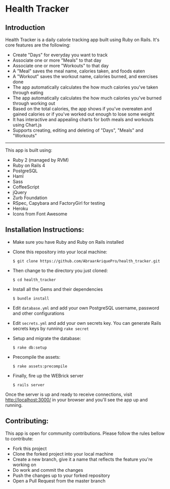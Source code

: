 # Health Tracker

## Introduction

Health Tracker is a daily calorie tracking app built using Ruby on Rails. It's core features are the following:

  - Create "Days" for everyday you want to track
  - Associate one or more "Meals" to that day
  - Associate one or more "Workouts" to that day
  - A "Meal" saves the meal name, calories taken, and foods eaten
  - A "Workout" saves the workout name, calories burned, and exercises done
  - The app automatically calculates the how much calories you've taken through eating
  - The app automatically calculates the how much calories you've burned through working out
  - Based on the total calories, the app shows if you've overeaten and gained calories or if you've worked out enough to lose some weight
  - It has interactive and appealing charts for both meals and workouts using Chart.js
  - Supports creating, editing and deleting of "Days", "Meals" and "Workouts"

---

This app is built using:

  - Ruby 2 (managed by RVM)
  - Ruby on Rails 4
  - PostgreSQL
  - Haml
  - Sass
  - CoffeeScript
  - jQuery
  - Zurb Foundation
  - RSpec, Capybara and FactoryGirl for testing
  - Heroku
  - Icons from Font Awesome

## Installation Instructions:

  - Make sure you have Ruby and Ruby on Rails installed
  - Clone this repository into your local machine:

    ```
    $ git clone https://github.com/AbraarAriquePro/health_tracker.git
    ```
  - Then change to the directory you just cloned:

    ```
    $ cd health_tracker
    ```
  - Install all the Gems and their dependencies

    ```
    $ bundle install
    ```
  - Edit `database.yml` and add your own PostgreSQL username, password and other configurations
  - Edit `secrets.yml` and add your own secrets key. You can generate Rails secrets keys by running `rake secret`
  - Setup and migrate the database:

    ```
    $ rake db:setup
    ```
  - Precompile the assets:

    ```
    $ rake assets:precompile
    ```
  - Finally, fire up the WEBrick server

    ```
    $ rails server
    ```

Once the server is up and ready to receive connections, visit [http://localhost:3000/](http://localhost:3000) in your browser and you'll see the app up and running.

## Contributing:
This app is open for community contributions. Please follow the rules bellow to contribute:

  - Fork this project
  - Clone the forked project into your local machine
  - Create a new branch, give it a name that reflects the feature you're working on
  - Do work and commit the changes
  - Push the changes up to your forked repository
  - Open a Pull Request from the master branch
